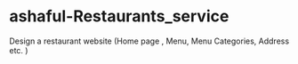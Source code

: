 # ashaful-Restaurants_service
Design a restaurant website (Home page , Menu,  Menu Categories, Address etc. )
